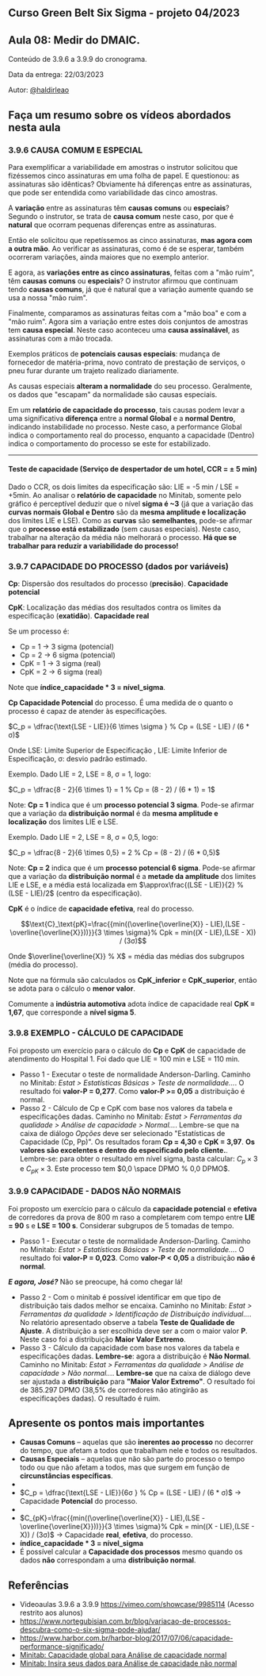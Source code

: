 ## Curso Green Belt Six Sigma - projeto 04/2023
## Aula 08: Medir do DMAIC.

Conteúdo de 3.9.6 a 3.9.9 do cronograma.

Data da entrega: 22/03/2023

Autor: [@haldirleao](https://github.com/haldirleao)

## Faça um resumo sobre os vídeos abordados nesta aula

### 3.9.6 CAUSA COMUM E ESPECIAL

Para exemplificar a variabilidade em amostras o instrutor solicitou que fizéssemos cinco assinaturas em uma folha de papel. E questionou: as assinaturas são idênticas? Obviamente há diferenças entre as assinaturas, que pode ser entendida como variabilidade das cinco amostras.

A **variação** entre as assinaturas têm **causas comuns** ou **especiais**? Segundo o instrutor, se trata de **causa comum** neste caso, por que é **natural** que ocorram pequenas diferenças entre as assinaturas.

Então ele solicitou que repetíssemos as cinco assinaturas, **mas agora com a outra mão**. Ao verificar as assinaturas, como é de se esperar, também ocorreram variações, ainda maiores que no exemplo anterior. 

E agora, as **variações entre as cinco assinaturas**, feitas com a "mão ruim", têm **causas comuns** ou **especiais**? O instrutor afirmou que continuam tendo **causas comuns**, já que é natural que a variação aumente quando se usa a nossa "mão ruim".

Finalmente, comparamos as assinaturas feitas com a "mão boa" e com a "mão ruim". Agora sim a variação entre estes dois conjuntos de amostras tem **causa especial**. Neste caso aconteceu uma **causa assinalável**, as assinaturas com a mão trocada.

Exemplos práticos de **potenciais causas especiais**: mudança de fornecedor de matéria-prima, novo contrato de prestação de serviços, o pneu furar durante um trajeto realizado diariamente. 

As causas especiais **alteram a normalidade** do seu processo. Geralmente, os dados que "escapam" da normalidade são causas especiais.

Em um **relatório de capacidade do processo**, tais causas podem levar a uma significativa **diferença** entre a **normal Global** e a **normal Dentro**, indicando instabilidade no processo. Neste caso, a performance Global indica o comportamento real do processo, enquanto a  capacidade (Dentro) indica o comportamento do processo se este for estabilizado.

---
#### Teste de capacidade (Serviço de despertador de um hotel, CCR = ± 5 min)
Dado o CCR, os dois limites da especificação são: LIE = -5 min / LSE = +5min.
Ao analisar o **relatório de capacidade** no Minitab, somente pelo gráfico é perceptível deduzir que o nível **sigma é ~3** (já que a variação das **curvas normais Global e Dentro** são da **mesma amplitude e localização** dos limites LIE e LSE). Como as **curvas** são **semelhantes**, pode-se afirmar que o **processo está estabilizado** (sem causas especiais). Neste caso, trabalhar na alteração da média não melhorará o processo. **Há que se trabalhar para reduzir a variabilidade do processo!**

### 3.9.7 CAPACIDADE DO PROCESSO (dados por variáveis)

**Cp**: Dispersão dos resultados do processo (**precisão**). **Capacidade potencial**

**CpK**: Localização das médias dos resultados contra os limites da especificação (**exatidão**). **Capacidade real**

Se um processo é:
- Cp = 1 → 3 sigma (potencial)
- Cp = 2 → 6 sigma (potencial) 
- CpK = 1 → 3 sigma (real)
- CpK = 2 → 6 sigma (real) 

Note que **índice_capacidade * 3 = nível_sigma**.  

**Cp Capacidade Potencial** do processo. É uma medida de o quanto o processo é capaz de atender às especificações.

$C_p = \dfrac{\text{LSE - LIE}}{6 \times \sigma } % Cp = (LSE - LIE) / (6 * σ)$

Onde LSE: Limite Superior de Especificação , LIE: Limite Inferior de Especificação, σ: desvio padrão estimado.

Exemplo. Dado LIE = 2, LSE = 8, σ = 1, logo:

$C_p = \dfrac{8 - 2}{6 \times 1} = 1 % Cp = (8 - 2) / (6 * 1) = 1$

Note: **Cp = 1** indica que é um **processo potencial 3 sigma**. Pode-se afirmar que a variação da **distribuição normal** é da **mesma amplitude e localização** dos limites LIE e LSE.

Exemplo. Dado LIE = 2, LSE = 8, σ = 0,5, logo:

$C_p = \dfrac{8 - 2}{6 \times 0,5} = 2 % Cp = (8 - 2) / (6 * 0,5)$

Note: **Cp = 2** indica que é um **processo potencial 6 sigma**. Pode-se afirmar que a variação da **distribuição normal** é a **metade da amplitude** dos limites LIE e LSE, e a média está localizada em $\approx\frac{(LSE - LIE)}{2} % (LSE - LIE)/2$ (centro da especificação).

**CpK** é o índice de **capacidade efetiva**, real do processo.

$$\text{C}_\text{pK}=\frac{{min((\overline{\overline{X}} - LIE),(LSE - \overline{\overline{X}}))}}{3 \times \sigma}% Cpk = min((X - LIE),(LSE - X)) / (3σ)$$

Onde $\overline{\overline{X}} % X$ = média das médias dos subgrupos (média do processo).

Note que na fórmula são calculados os **CpK_inferior** e **CpK_superior**, então se adota para o cálculo o **menor valor**.

Comumente a **indústria automotiva** adota índice de capacidade real **CpK = 1,67**, que corresponde a **nível sigma 5**.

### 3.9.8 EXEMPLO - CÁLCULO DE CAPACIDADE

Foi proposto um exercício para o cálculo do **Cp** e **CpK** de capacidade de atendimento do Hospital 1. Foi dado que LIE = 100 min e LSE = 110 min.
- Passo 1 - Executar o teste de normalidade Anderson-Darling. Caminho no Minitab: _Estat > Estatísticas Básicas > Teste de normalidade..._. O resultado foi **valor-P = 0,277**. Como **valor-P >= 0,05** a distribuição é normal.
- Passo 2 - Cálculo de Cp e CpK com base nos valores da tabela e especificações dadas. Caminho no Minitab: _Estat > Ferramentas da qualidade > Análise de capacidade > Normal..._. Lembre-se que na caixa de diálogo _Opções_ deve ser selecionado "Estatísticas de Capacidade (Cp, Pp)". Os resultados foram **Cp = 4,30** e **CpK = 3,97**. **Os valores são excelentes e dentro do especificado pelo cliente.**. Lembre-se: para obter o resultado em nível sigma, basta calcular: $C_{p} \times 3 % Cp * 3$ e $C_{pK} \times 3 % CpK * 3$. Este processo tem $0,0 \space DPMO % 0,0 DPMO$.

### 3.9.9 CAPACIDADE - DADOS NÃO NORMAIS 

Foi proposto um exercício para o cálculo da **capacidade potencial** e **efetiva** de corredores da prova de 800 m raso a completarem com tempo entre **LIE = 90** s e **LSE = 100 s**. Considerar subgrupos de 5 tomadas de tempo.

- Passo 1 - Executar o teste de normalidade Anderson-Darling. Caminho no Minitab: _Estat > Estatísticas Básicas > Teste de normalidade..._. O resultado foi **valor-P = 0,023**. Como **valor-P < 0,05** a distribuição **não é normal**.

**_E agora, José?_** Não se preocupe, há como chegar lá!

- Passo 2 - Com o minitab é possível identificar em que tipo de distribuição tais dados melhor se encaixa. Caminho no Minitab: _Estat > Ferramentas da qualidade > Identificação de Distribuição individual..._. No relatório apresentado observe a tabela **Teste de Qualidade de Ajuste**. A distribuição a ser escolhida deve ser a com o maior valor **P**. Neste caso foi a distribuição **Maior Valor Extremo**. 
- Passo 3 - Cálculo da capacidade com base nos valores da tabela e especificações dadas. **Lembre-se**: agora a distribuição é **Não Normal**. Caminho no Minitab: _Estat > Ferramentas da qualidade > Análise de capacidade > Não normal..._. **Lembre-se** que na caixa de diálogo deve ser ajustada a **distribuição** para **"Maior Valor Extremo"**. O resultado foi de 385.297 DPMO (38,5% de corredores não atingirão as especificações dadas). O resultado é ruim.

## Apresente os pontos mais importantes

- **Causas Comuns** – aquelas que são **inerentes ao processo** no decorrer do tempo, que afetam a todos que trabalham nele e todos os resultados.
- **Causas Especiais** – aquelas que não são parte do processo o tempo todo ou que não afetam a todos, mas que surgem em função de **circunstâncias específicas**.
- 
- $C_p = \dfrac{\text{LSE - LIE}}{6σ } % Cp = (LSE - LIE) / (6 * σ)$ → Capacidade **Potencial** do processo.
- 
- $C_{pK}=\frac{{min((\overline{\overline{X}} - LIE),(LSE - \overline{\overline{X}}))}}{3 \times \sigma}% Cpk = min((X - LIE),(LSE - X)) / (3σ)$ → Capacidade **real**, **efetiva**, do processo.
- **índice_capacidade * 3 = nível_sigma**
- É possível calcular a **Capacidade dos processos** mesmo quando os dados **não** correspondam a uma **distribuição normal**.

## Referências
- Videoaulas 3.9.6 a 3.9.9 https://vimeo.com/showcase/9985114 (Acesso restrito aos alunos)
- https://www.nortegubisian.com.br/blog/variacao-de-processos-descubra-como-o-six-sigma-pode-ajudar/
- https://www.harbor.com.br/harbor-blog/2017/07/06/capacidade-performance-significado/
- [Minitab: Capacidade global para Análise de capacidade normal](https://support.minitab.com/pt-br/minitab/21/help-and-how-to/quality-and-process-improvement/capability-analysis/how-to/capability-analysis/normal-capability-analysis/interpret-the-results/all-statistics-and-graphs/overall-capability/#ppl)
- [Minitab: Insira seus dados para Análise de capacidade não normal](https://support.minitab.com/pt-br/minitab/21/help-and-how-to/quality-and-process-improvement/capability-analysis/how-to/capability-analysis/nonnormal-capability-analysis/perform-the-analysis/enter-your-data/?SID=30000)